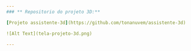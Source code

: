 ```yaml
---
### ** Repositorio do projeto 3D:**

[Projeto assistente-3d](https://github.com/tonanuvem/assistente-3d)

![Alt Text](tela-projeto-3d.png)

---
```

